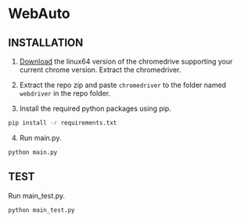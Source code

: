 # WebAuto
## INSTALLATION
1. [Download](https://chromedriver.chromium.org/downloads) the linux64 version of the chromedrive supporting your current chrome version. Extract the chromedriver.

2. Extract the repo zip and paste ```chromedriver``` to the folder named ```webdriver``` in the repo folder.

3. Install the required python packages using pip.
```bash
pip install -r requirements.txt
```
4. Run main.py.
```bash
python main.py
```
## TEST
Run main_test.py.
```bash
python main_test.py
```

